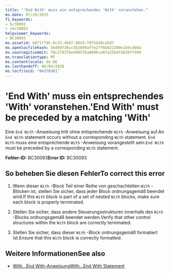 ```yaml
---
title: "'End With' muss ein entsprechendes 'With' voranstehen."
ms.date: 07/20/2015
f1_keywords:
- bc30093
- vbc30093
helpviewer_keywords:
- BC30093
ms.assetid: b0f1f7d5-0c33-4b97-8043-f0f5b40ca5d7
ms.openlocfilehash: 56d69f36ccd52099affe2ff6b022390e169cdb0a
ms.sourcegitcommit: f8c270376ed905f6a8896ce0fe25b4f4b38ff498
ms.translationtype: MT
ms.contentlocale: de-DE
ms.lasthandoff: 06/04/2020
ms.locfileid: "84370361"
---
```

# <a name="end-with-must-be-preceded-by-a-matching-with"></a><span data-ttu-id="9c54d-102">'End With' muss ein entsprechendes 'With' voranstehen.</span><span class="sxs-lookup"><span data-stu-id="9c54d-102">'End With' must be preceded by a matching 'With'</span></span>
<span data-ttu-id="9c54d-103">Eine `End With` -Anweisung tritt ohne entsprechende `With` -Anweisung auf.</span><span class="sxs-lookup"><span data-stu-id="9c54d-103">An `End With` statement occurs without a corresponding `With` statement.</span></span> <span data-ttu-id="9c54d-104">`End With` muss eine entsprechende `With` -Anweisung vorangestellt sein.</span><span class="sxs-lookup"><span data-stu-id="9c54d-104">`End With` must be preceded by a corresponding `With` statement.</span></span>  
  
 <span data-ttu-id="9c54d-105">**Fehler-ID:** BC30093</span><span class="sxs-lookup"><span data-stu-id="9c54d-105">**Error ID:** BC30093</span></span>  
  
## <a name="to-correct-this-error"></a><span data-ttu-id="9c54d-106">So beheben Sie diesen Fehler</span><span class="sxs-lookup"><span data-stu-id="9c54d-106">To correct this error</span></span>  
  
1. <span data-ttu-id="9c54d-107">Wenn dieser `With` -Block Teil einer Reihe von geschachtelten `With` -Blöcken ist, stellen Sie sicher, dass jeder Block ordnungsgemäß beendet wird.</span><span class="sxs-lookup"><span data-stu-id="9c54d-107">If this `With` block is part of a set of nested `With` blocks, make sure each block is properly terminated.</span></span>  
  
2. <span data-ttu-id="9c54d-108">Stellen Sie sicher, dass andere Steuerungsstrukturen innerhalb des `With` -Blocks ordnungsgemäß beendet werden.</span><span class="sxs-lookup"><span data-stu-id="9c54d-108">Verify that other control structures within the `With` block are correctly terminated.</span></span>  
  
3. <span data-ttu-id="9c54d-109">Stellen Sie sicher, dass dieser `With` -Block ordnungsgemäß formatiert ist.</span><span class="sxs-lookup"><span data-stu-id="9c54d-109">Ensure that this `With` block is correctly formatted.</span></span>  
  
## <a name="see-also"></a><span data-ttu-id="9c54d-110">Weitere Informationen</span><span class="sxs-lookup"><span data-stu-id="9c54d-110">See also</span></span>

- [<span data-ttu-id="9c54d-111">With...End With-Anweisung</span><span class="sxs-lookup"><span data-stu-id="9c54d-111">With...End With Statement</span></span>](../language-reference/statements/with-end-with-statement.md)
